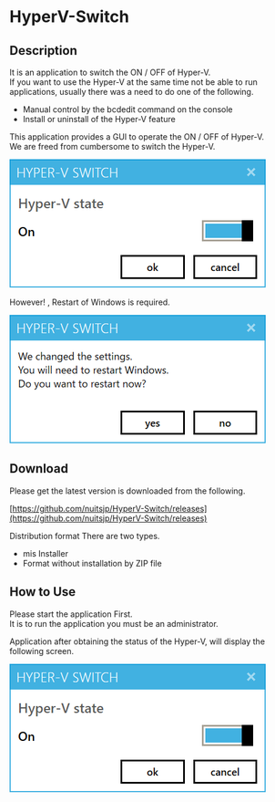 # HyperV-Switch

## Description
It is an application to switch the ON / OFF of Hyper-V.  
If you want to use the Hyper-V at the same time not be able to run applications, usually there was a need to do one of the following.  

* Manual control by the bcdedit command on the console  
* Install or uninstall of the Hyper-V feature  

This application provides a GUI to operate the ON / OFF of Hyper-V.  
We are freed from cumbersome to switch the Hyper-V.  

![ScreenShot001](docs/images/screenshot001.png)

However! , Restart of Windows is required.

![ScreenShot002](docs/images/screenshot002.png)

## Download  

Please get the latest version is downloaded from the following.  

[https://github.com/nuitsjp/HyperV-Switch/releases](https://github.com/nuitsjp/HyperV-Switch/releases)

Distribution format There are two types.  

* mis Installer  
* Format without installation by ZIP file  

## How to Use  

Please start the application First.  
It is to run the application you must be an administrator.  

Application after obtaining the status of the Hyper-V, will display the following screen.

![ScreenShot001](docs/images/screenshot001.png)

